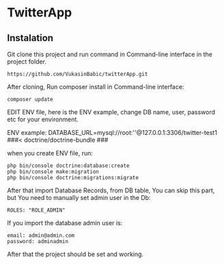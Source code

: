 # TwitterApp

## Instalation
Git clone this project and run command in Command-line interface in the project folder.
```
https://github.com/VukasinBabic/twitterApp.git
```
After cloning, Run composer install in Command-line interface:
```
composer update
```

EDIT ENV file, here is the ENV example, change DB name, user, password etc for your environment. 

ENV example:
DATABASE_URL=mysql://root:''@127.0.0.1:3306/twitter-test1
###< doctrine/doctrine-bundle ###

when you create ENV file, run:
```
php bin/console doctrine:database:create
php bin/console make:migration
php bin/console doctrine:migrations:migrate
```
After that import Database Records, from DB table,
You can skip this part, but You need to manually set admin user in the Db:
```
ROLES: "ROLE_ADMIN"
```
If you import the database admin user is:
```
email: admin@admin.com
password: adminadmin
```
After that the project should be set and working. 
